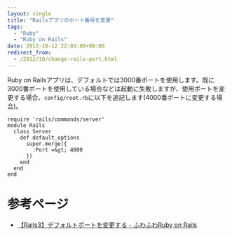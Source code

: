 ```yaml
---
layout: single
title: "Railsアプリのポート番号を変更"
tags:
  - "Ruby"
  - "Ruby on Rails"
date: 2012-10-12 22:03:00+09:00
redirect_from:
  - /2012/10/change-rails-port.html
---
```


Ruby on Railsアプリは、デフォルトでは3000番ポートを使用します。既に3000番ポートを使用している場合などは起動に失敗しますが、使用ポートを変更する場合、`config/root.rb`に以下を追記します(4000番ポートに変更する場合)。

```
require 'rails/commands/server'
module Rails
  class Server
    def default_options
      super.merge({
        :Port =&gt; 4000
      })
    end
  end
end
```

# 参考ページ

* [【Rails3】デフォルトポートを変更する - ふわふわRuby on Rails](http://d.hatena.ne.jp/zucay/20111121/1321856764)
